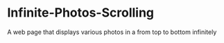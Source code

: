 # Infinite-Photos-Scrolling
A web page that displays various photos in a from top to bottom infinitely
